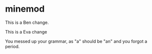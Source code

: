 # minemod
This is a Ben change.

This is a Eva change

You messed up your grammar, as "a" should be "an" and you forgot a period.